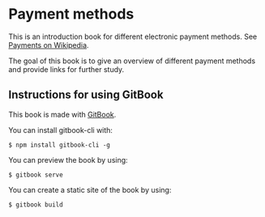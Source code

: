 # Payment methods

This is an introduction book for different electronic payment
methods. See
[Payments on Wikipedia](https://en.wikipedia.org/wiki/Payment).

The goal of this book is to give an overview of different payment
methods and provide links for further study.

## Instructions for using GitBook

This book is made with [GitBook](https://toolchain.gitbook.com/).

You can install gitbook-cli with:

```
$ npm install gitbook-cli -g
```

You can preview the book by using:

```
$ gitbook serve
```

You can create a static site of the book by using:

```
$ gitbook build
```
